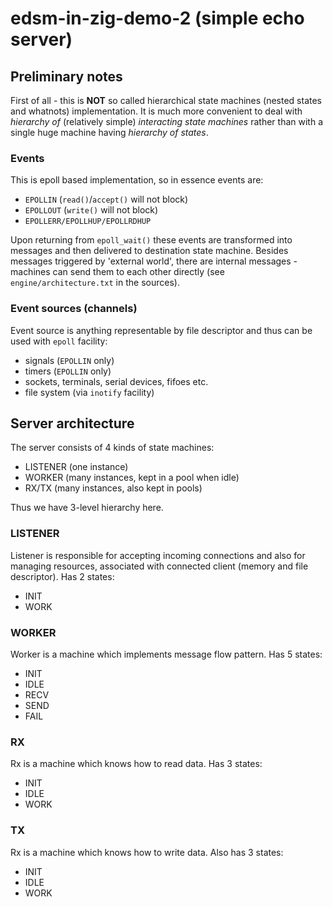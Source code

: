 # edsm-in-zig-demo-2 (simple echo server)

## Preliminary notes

First of all - this is **NOT** so called hierarchical state machines (nested states and whatnots)
implementation. It is much more convenient to deal with *hierarchy of* (relatively simple)
*interacting state machines* rather than with a single huge machine having *hierarchy of states*.

### Events

This is epoll based implementation, so in essence events are:

* `EPOLLIN` (`read()`/`accept()` will not block)
* `EPOLLOUT` (`write()` will not block)
* `EPOLLERR/EPOLLHUP/EPOLLRDHUP`

Upon returning from `epoll_wait()` these events are transformed into messages
and then delivered to destination state machine. Besides messages triggered
by 'external world', there are internal messages - machines can send them to each other directly
(see `engine/architecture.txt` in the sources).

### Event sources (channels)

Event source is anything representable by file descriptor and thus can be used with `epoll` facility:

* signals (`EPOLLIN` only)
* timers (`EPOLLIN` only)
* sockets, terminals, serial devices, fifoes etc.
* file system (via `inotify` facility)

## Server architecture

The server consists of 4 kinds of state machines:

* LISTENER (one instance)
* WORKER (many instances, kept in a pool when idle)
* RX/TX (many instances, also kept in pools)

Thus we have 3-level hierarchy here.

### LISTENER

Listener is responsible for accepting incoming connections and also for managing
resources, associated with connected client (memory and file descriptor). Has 2 states:

* INIT
* WORK

### WORKER

Worker is a machine which implements message flow pattern. Has 5 states:

* INIT
* IDLE
* RECV
* SEND
* FAIL

### RX

Rx is a machine which knows how to read data. Has 3 states:

* INIT
* IDLE
* WORK

### TX

Rx is a machine which knows how to write data. Also has 3 states:

* INIT
* IDLE
* WORK
